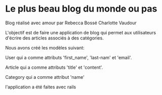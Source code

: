 # Le plus beau blog du monde ou pas

Blog réalisé avec amour par 
Rebecca Bossé
Charlotte Vaudour

L'objectif est de faire une application de blog qui permet aux utilisateurs d'écrire des articles associés à des catégories.

Nous avons créé les modèles suivant:

User qui a comme attributs 'first_name', 'last-nam' et 'email'.

Article qui a comme attributs 'title' et 'content'.

Category qui a comme attribut 'name'

l'application a été faites avec rails 
